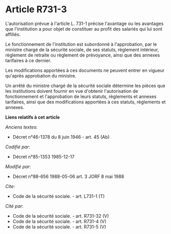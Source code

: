 # Article R731-3

L'autorisation prévue à l'article L. 731-1 précise l'avantage ou les avantages que l'institution a pour objet de constituer
au profit des salariés qui lui sont affiliés.

Le fonctionnement de l'institution est subordonné à l'approbation, par le ministre chargé de la sécurité sociale, de ses
statuts, règlement intérieur, règlement de retraite ou règlement de prévoyance, ainsi que des annexes tarifaires à ce
dernier.

Les modifications apportées à ces documents ne peuvent entrer en vigueur qu'après approbation du ministre.

Un arrêté du ministre chargé de la sécurité sociale détermine les pièces que les institutions doivent fournir en vue
d'obtenir l'autorisation de fonctionnement et l'approbation de leurs statuts, règlements et annexes tarifaires, ainsi que des
modifications apportées à ces statuts, règlements et annexes.

**Liens relatifs à cet article**

_Anciens textes_:

  - Décret n°46-1378 du 8 juin 1946 - art. 45 (Ab)

_Codifié par_:

  - Décret n°85-1353 1985-12-17

_Modifié par_:

  - Décret n°88-656 1988-05-06 art. 3 JORF 8 mai 1988

_Cite_:

  - Code de la sécurité sociale. - art. L731-1 (T)

_Cité par_:

  - Code de la sécurité sociale. - art. R731-32 (V)
  - Code de la sécurité sociale. - art. R731-4 (V)
  - Code de la sécurité sociale. - art. R731-5 (V)
